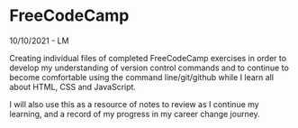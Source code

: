 # FreeCodeCamp

10/10/2021 - LM

Creating individual files of completed FreeCodeCamp exercises in order to develop my understanding of version control commands and to continue to become comfortable using the command line/git/github while I learn all about HTML, CSS and JavaScript.

I will also use this as a resource of notes to review as I continue my learning, and a record of my progress in my career change journey.
